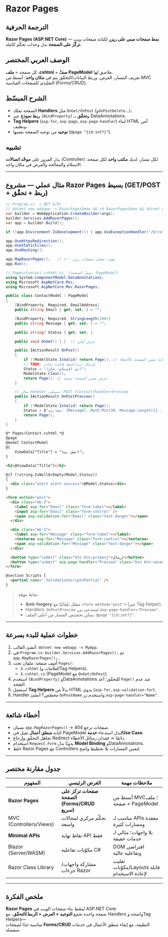 # **Razor Pages**

## الترجمة الحرفية  
**Razor Pages (ASP.NET Core)** — **نمط صفحات مبني على ريزر** لكتابة صفحات ويب **تركّز على الصفحة** بدل وحدات تحكّم كاملة.

## الوصف العربي المختصر  
كل صفحة = **ملف .cshtml** + **صفّ PageModel** ملاصق لها.  
تعريف المسار، العرض، وربط البيانات/التحقّق يتم في **مكان واحد**؛ أبسط من MVC التقليدي للصفحات القياسية (Forms/CRUD).

## الشرح المبسّط  
- الصفحة تملك **Handlers** مثل `OnGet/OnPost` (و`OnPostDelete`…)،  
- **ربط نموذج** عبر `[BindProperty]` و**تحقّق** بـ DataAnnotations،  
- **Tag Helpers** (`asp-for`, `asp-page`, `asp-page-handler`) لبناء HTML آمن ونظيف،  
- **توجيه** من توجيه الصفحة نفسها (`@page "{id:int?}"`).

## تشبيه  
بدل المرور على **موحّد اتصالات** (Controller) لكل مسار، لديك **مكتب واحد** لكل صفحة: الاستلام والمعالجة والعرض في مكان واحد.

---

## مثال عملي — مشروع Razor Pages بسيط (GET/POST + ربط + تحقّق)

```csharp
// Program.cs  (.NET 8/9)
// dotnet new webapp -n RazorPagesDemo && cd RazorPagesDemo && dotnet run
var builder = WebApplication.CreateBuilder(args);
builder.Services.AddRazorPages();
var app = builder.Build();

if (!app.Environment.IsDevelopment()) { app.UseExceptionHandler("/Error"); app.UseHsts(); }

app.UseHttpsRedirection();
app.UseStaticFiles();
app.UseRouting();

app.MapRazorPages();   // <-- مهم: تفعيل صفحات ريزر
app.Run();
```

```csharp
// Pages/Contact.cshtml.cs  (صفّ الصفحة: PageModel)
using System.ComponentModel.DataAnnotations;
using Microsoft.AspNetCore.Mvc;
using Microsoft.AspNetCore.Mvc.RazorPages;

public class ContactModel : PageModel
{
    [BindProperty, Required, EmailAddress]
    public string Email { get; set; } = "";

    [BindProperty, Required, StringLength(200)]
    public string Message { get; set; } = "";

    public string? Status { get; set; }

    public void OnGet() { }  // عرض أولي

    public IActionResult OnPost()
    {
        if (!ModelState.IsValid) return Page(); // إعادة نفس الصفحة بالأخطاء
        // TODO: إرسال بريد/حفظ قاعدة بيانات…
        Status = "تم الاستلام، شكرًا!";
        ModelState.Clear();
        return Page(); // عرض نفس الصفحة بنتيجة
    }

    // مثال Handler مسمّى: POST /Contact?handler=Preview
    public IActionResult OnPostPreview()
    {
        if (!ModelState.IsValid) return Page();
        Status = $"معاينة: {Message[..Math.Min(30, Message.Length)]}...";
        return Page();
    }
}
```

```html
@* Pages/Contact.cshtml *@
@page
@model ContactModel
@{
    ViewData["Title"] = "اتصل بنا";
}

<h2>@ViewData["Title"]</h2>

@if (!string.IsNullOrEmpty(Model.Status))
{
  <div class="alert alert-success">@Model.Status</div>
}

<form method="post">
  <div class="mb-3">
    <label asp-for="Email" class="form-label"></label>
    <input asp-for="Email" class="form-control" />
    <span asp-validation-for="Email" class="text-danger"></span>
  </div>

  <div class="mb-3">
    <label asp-for="Message" class="form-label"></label>
    <textarea asp-for="Message" class="form-control"></textarea>
    <span asp-validation-for="Message" class="text-danger"></span>
  </div>

  <button type="submit" class="btn btn-primary">إرسال</button>
  <button type="submit" asp-page-handler="Preview" class="btn btn-secondary">معاينة</button>
</form>

@section Scripts {
  <partial name="_ValidationScriptsPartial" />
}
```

> نقاط مهمّة:  
> - **Anti-forgery** مفعّل تلقائيًا مع `<form method="post">` (عبر Tag Helper).  
> - Handlers: `OnPostPreview` يُستدعى بزر `asp-page-handler="Preview"`.  
> - يمكن تخصيص المسار من أعلى الملف: `@page "{id:int?}"`.

---

## خطوات عملية للبدء بسرعة
1. أنشئ القالب: `dotnet new webapp -n MyApp`.  
2. في `Program.cs`: `builder.Services.AddRazorPages();` ثم `app.MapRazorPages();`.  
3. أضِف صفحة: ملفان تحت `Pages/`:  
   - `X.cshtml` (العلامات وTag Helpers)،  
   - `X.cshtml.cs` (PageModel مع `OnGet/OnPost`).  
4. استخدم `[BindProperty]` وDataAnnotations للتحقّق؛ أعد `Page()` عند عدم الصّحة.  
5. استعمل **Tag Helpers** بدلاً من HTML يدوي (`asp-for`, `asp-validation-for`).  
6. Handler مخصّص؟ أنشئ `OnPostName` واستخدم زر `asp-page-handler="Name"`.

---

## أخطاء شائعة
- نسيان `app.MapRazorPages()` → صفحات ترجع 404.  
- كتابة **منطق أعمال** ثقيل في PageModel بدل استدعاء **خدمة/Use Case**.  
- تجاهل التحقّق وإرجاع Redirect دائمًا → فقدان رسائل الأخطاء.  
- استخدام `Request.Form` يدويًا بدل **Model Binding** وDataAnnotations.  
- خلط Razor Pages مع Controllers لنفس المسارات بلا تخطيط واضح.

---

## جدول مقارنة مختصر

| المفهوم | الغرض الرئيسي | ملاحظات مهمة |
|---|---|---|
| **Razor Pages** | **صفحات تركز على الصفحة (Forms/CRUD سريع)** | أبسط من MVC؛ ملف صفحة + PageModel |
| MVC (Controllers/Views) | تحكّم مركزي لمجالات واسعة | مناسب لـ APIs معقدة ومسارات كثيرة |
| **Minimal APIs** | نقاط نهاية API فقط | بلا واجهات؛ مثالي لـ خدمات خفيفة |
| Blazor (Server/WASM) | مكوّنات تفاعلية C# | DOM افتراضي وتفاعلية عالية |
| Razor Class Library | مشاركة واجهات/جزءات Razor | تعليب مكوّنات/Layouts قابلة لإعادة الاستخدام |

---

## ملخص الفكرة  
**Razor Pages** تُبسّط بناء صفحات الويب في ASP.NET Core:  
صفحة واحدة تجمع **التوجيه + العرض + الربط/التحقّق**، مع Handlers واضحة وTag Helpers—  
مناسبة جدًا لصفحات **Forms/CRUD** النظيفة، مع إبقاء منطق الأعمال في خدمات منفصلة. 
